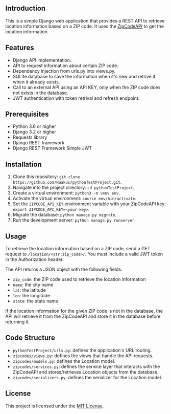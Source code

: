 ## Introduction
This is a simple Django web application that provides a REST API to retrieve location information based on a ZIP code. It uses the [ZipCodeAPI](https://www.zipcodeapi.com/) to get the location information.

## Features
- Django API implementation.
- API to request information about certain ZIP code.
- Dependency injection from urls.py into views.py.
- SQLite database to save the information when it's new and retrive it when it already exists.
- Call to an external API using an API KEY, only when the ZIP code does not exists in the database.
- JWT authentication with token retrival and refresh endpoint.

## Prerequisites
- Python 3.6 or higher
- Django 3.2 or higher
- Requests library
- Django REST framework
- Django REST Framework Simple JWT

## Installation
1. Clone this repository: `git clone https://github.com/Huakus/pythonTestProject.git`.
2. Navigate into the project directory: `cd pythonTestProject`.
3. Create a virtual environment: `python3 -m venv env`.
4. Activate the virtual environment: `source env/bin/activate`.
5. Set the `ZIPCODE_API_KEY` environment variable with your ZipCodeAPI key: `export ZIPCODE_API_KEY=<your-key>`.
6. Migrate the database: `python manage.py migrate`.
7. Run the development server: `python manage.py runserver`.

## Usage
To retrieve the location information based on a ZIP code, send a GET request to `/location/<str:zip_code>/`. You must include a valid JWT token in the Authorization header.

The API returns a JSON object with the following fields:

- `zip_code`: the ZIP code used to retrieve the location information
- `name`: the city name
- `lat`: the latitude
- `lon`: the longitude
- `state`: the state name

If the location information for the given ZIP code is not in the database, the API will retrieve it from the ZipCodeAPI and store it in the database before returning it.

## Code Structure
- `pythonTestProject/urls.py`: defines the application's URL routing.
- `zipcodes/views.py`: defines the views that handle the API requests.
- `zipcodes/models.py`: defines the Location model.
- `zipcodes/services.py`: defines the service layer that interacts with the ZipCodeAPI and stores/retrieves Location objects from the database.
- `zipcodes/serializers.py`: defines the serializer for the Location model.

## License
This project is licensed under the [MIT License](https://opensource.org/licenses/MIT).
